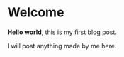 





# Welcome

**Hello world**, this is my first blog post.

I will post anything made by me here.
